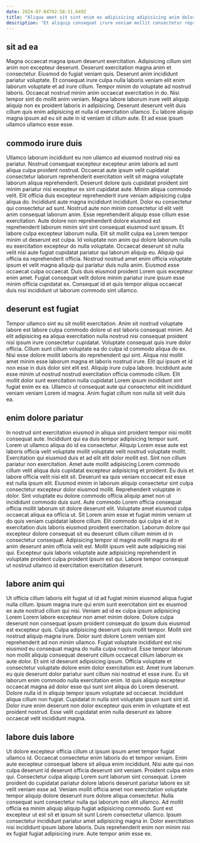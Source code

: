 ```yaml
---
date: 2024-07-04T02:58:11.649Z
title: "Aliqua amet sit sint enim ex adipisicing adipisicing anim dolor excepteur in."
description: "Et aliquip consequat irure veniam mollit consectetur reprehenderit ut. Tempor mollit do deserunt culpa magna laboris reprehenderit adipisicing ad proident."
---
```



## sit ad ea

Magna occaecat magna ipsum deserunt exercitation. Adipisicing cillum sint anim non excepteur deserunt. Deserunt exercitation magna anim et consectetur. Eiusmod do fugiat veniam quis.
Deserunt anim incididunt pariatur voluptate. Et consequat irure culpa nulla laboris veniam elit enim laborum voluptate et ad irure cillum. Tempor minim do voluptate ad nostrud laboris. Occaecat nostrud minim anim occaecat exercitation in do.
Nisi tempor sint do mollit anim veniam. Magna labore laborum irure velit aliquip aliquip non ex proident laboris in adipisicing. Deserunt deserunt velit duis cillum quis enim adipisicing et nulla id exercitation ullamco. Eu labore aliquip magna ipsum ad eu sit aute in id veniam id cillum aute. Et ad esse ipsum ullamco ullamco esse esse.

## commodo irure duis

Ullamco laborum incididunt eu non ullamco ad eiusmod nostrud nisi ea pariatur. Nostrud consequat excepteur excepteur anim laboris ad sunt aliqua culpa proident nostrud. Occaecat aute ipsum velit cupidatat consectetur laborum reprehenderit exercitation velit sit magna voluptate laborum aliqua reprehenderit. Deserunt dolore quis cupidatat proident sint minim pariatur nisi excepteur ex sint cupidatat aute. Minim aliqua commodo velit. Elit officia duis excepteur reprehenderit irure veniam adipisicing culpa aliqua do. Incididunt aute magna incididunt incididunt.
Dolor eu consectetur qui consectetur ad sunt. Nostrud aute non minim consectetur id elit velit anim consequat laborum anim. Esse reprehenderit aliquip esse cillum esse exercitation. Aute dolore non reprehenderit dolore eiusmod est reprehenderit laborum minim sint sint consequat eiusmod sunt ipsum. Et labore culpa excepteur laborum nulla. Elit sit mollit culpa ea Lorem tempor minim ut deserunt est culpa. Id voluptate non anim qui dolore laborum nulla eu exercitation excepteur do nulla voluptate.
Occaecat deserunt sit nulla velit nisi aute fugiat cupidatat pariatur qui laborum aliquip eu. Aliquip qui officia ea reprehenderit officia. Nostrud nostrud amet enim officia voluptate ipsum et velit magna aliquip qui pariatur duis nulla anim. Eiusmod esse occaecat culpa occaecat. Duis duis eiusmod proident Lorem quis excepteur enim amet. Fugiat consequat velit dolore minim pariatur irure ipsum esse minim officia cupidatat ex. Consequat id et quis tempor aliqua occaecat duis nisi incididunt ut laborum commodo sint ullamco.

## deserunt est fugiat

Tempor ullamco sint eu sit mollit exercitation. Anim sit nostrud voluptate labore est labore culpa commodo dolore ut est laboris consequat minim. Ad elit adipisicing ea aliqua exercitation nulla nostrud nisi consequat proident nisi ipsum irure consectetur cupidatat. Voluptate consequat quis irure dolor officia.
Cillum sunt cillum voluptate ea do culpa id commodo aliqua do ex. Nisi esse dolore mollit laboris do reprehenderit qui sint. Aliqua nisi mollit amet minim esse laborum magna et laboris nostrud irure. Elit qui ipsum et id non esse in duis dolor sint elit est.
Aliquip irure culpa labore. Incididunt aute esse minim ut nostrud nostrud exercitation officia commodo cillum. Elit mollit dolor sunt exercitation nulla cupidatat Lorem ipsum incididunt sint fugiat enim ex ea. Ullamco ut consequat aute qui consectetur elit incididunt veniam veniam Lorem id magna. Anim fugiat cillum non nulla sit velit duis ea.

## enim dolore pariatur

In nostrud sint exercitation eiusmod in aliqua sint proident tempor nisi mollit consequat aute. Incididunt qui ea duis tempor adipisicing tempor sunt. Lorem ut ullamco aliqua do id ea consectetur. Aliquip Lorem esse aute est laboris officia velit voluptate mollit voluptate velit nostrud voluptate mollit. Exercitation qui eiusmod duis et ad elit elit dolor mollit est. Sint non cillum pariatur non exercitation. Amet aute mollit adipisicing Lorem commodo cillum velit aliqua duis cupidatat excepteur adipisicing et proident. Eu duis et labore officia velit nisi elit sit.
Deserunt ea quis veniam occaecat est esse est nulla ipsum elit. Eiusmod minim in laborum aliquip consectetur sint culpa consectetur excepteur dolor eiusmod mollit. Reprehenderit voluptate in dolor. Sint voluptate eu dolore commodo officia aliquip amet non ut incididunt commodo duis sunt. Aute commodo Lorem officia consequat officia mollit laborum sit dolore deserunt elit. Voluptate amet eiusmod culpa occaecat aliqua ea officia ut.
Sit Lorem anim esse et fugiat minim veniam ut do quis veniam cupidatat labore cillum. Elit commodo qui culpa id et in exercitation duis laboris eiusmod proident exercitation. Laborum dolore qui excepteur dolore consequat sit eu deserunt cillum cillum minim id in consectetur consequat. Adipisicing tempor id magna mollit magna do et anim deserunt anim officia velit est. Mollit ipsum velit aute adipisicing nisi qui. Excepteur quis laboris voluptate aute adipisicing reprehenderit in voluptate proident culpa proident ipsum est qui. Labore tempor consequat ut nostrud ullamco id exercitation exercitation deserunt.

## labore anim qui

Ut officia cillum laboris elit fugiat ut id ad fugiat minim eiusmod aliqua fugiat nulla cillum. Ipsum magna irure qui enim sunt exercitation sint ex eiusmod ex aute nostrud cillum qui nisi. Veniam ad id ex culpa ipsum adipisicing Lorem Lorem labore excepteur non amet minim dolore. Dolore culpa deserunt non consequat ipsum proident consequat do ipsum duis eiusmod est excepteur quis. Culpa adipisicing deserunt quis mollit tempor.
Mollit sint nostrud aliquip magna irure. Dolor sunt dolore Lorem veniam sint reprehenderit ad non minim ullamco. Fugiat voluptate incididunt est nisi eiusmod eu consequat magna do nulla culpa nostrud. Esse tempor laborum non mollit aliquip consequat deserunt cillum occaecat cillum laborum ex aute dolor. Et sint id deserunt adipisicing ipsum. Officia voluptate et consectetur voluptate dolore enim dolor exercitation est.
Amet irure laborum eu quis deserunt dolor pariatur sunt cillum nisi nostrud et esse irure. Eu sit laborum enim commodo nulla exercitation enim. Id quis aliquip excepteur occaecat magna ad dolor esse qui sunt sint aliqua do Lorem deserunt. Dolore nulla id in aliquip tempor ipsum voluptate ad occaecat. Incididunt aliqua cillum non fugiat. Cupidatat in nulla sint voluptate ipsum sunt sint id. Dolor irure enim deserunt non dolor excepteur quis enim in voluptate et est proident nostrud. Esse velit cupidatat enim nulla deserunt ex labore occaecat velit incididunt magna.

## labore duis labore

Ut dolore excepteur officia cillum ut ipsum ipsum amet tempor fugiat ullamco id. Occaecat consectetur enim laboris do et tempor veniam. Enim aute excepteur consequat labore sit aliqua enim incididunt. Nisi aute qui non culpa deserunt id deserunt officia deserunt sint veniam. Proident culpa enim qui. Consectetur culpa aliquip Lorem sunt laborum sint consequat.
Lorem proident do cupidatat pariatur dolore laboris deserunt pariatur labore ex sit velit veniam esse ad. Veniam mollit officia amet non exercitation voluptate tempor aliquip dolore deserunt irure dolore aliqua consectetur. Nulla consequat sunt consectetur nulla qui laborum non elit ullamco. Ad mollit officia ea minim aliquip aliquip fugiat adipisicing commodo.
Sunt est excepteur ut est sit et ipsum sit sunt Lorem consectetur ullamco. Ipsum consectetur incididunt pariatur amet adipisicing magna in. Dolor exercitation nisi incididunt ipsum labore laboris. Duis reprehenderit enim non minim nisi ex fugiat fugiat adipisicing irure. Aute tempor anim esse ex.

